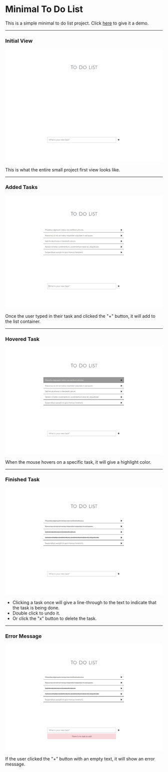 # Minimal To Do List

This is a simple minimal to do list project. Click [here](https://codepen.io/itshally/full/vweZxx) to give it a demo.

----
### Initial View
![img1](https://github.com/itshally/MinimalToDoList/blob/master/screenshot/01%20-%20initial%20view.png)

This is what the entire small project first view looks like.

----
### Added Tasks 
![img2](https://github.com/itshally/MinimalToDoList/blob/master/screenshot/02%20-%20added%20tasks.png)

Once the user typed in their task and clicked the "+" button, it will add to the list container.

----
### Hovered Task
![img3](https://github.com/itshally/MinimalToDoList/blob/master/screenshot/03%20-%20hover%20view.png)

When the mouse hovers on a specific task, it will give a highlight color.

----
### Finished Task
![img4](https://github.com/itshally/MinimalToDoList/blob/master/screenshot/04%20-%20task%20done%20view.png)

- Clicking a task once will give a line-through to the text to indicate that the task is being done.
- Double click to undo it.
- Or click the "x" button to delete the task.

----
### Error Message
![img5](https://github.com/itshally/MinimalToDoList/blob/master/screenshot/05%20-%20error%20message.png)

If the user clicked the "+" button with an empty text, it will show an error message.
